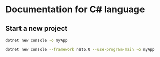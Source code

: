 # Documentation for C# language

## Start a new project

```bash
dotnet new console -o myApp

dotnet new console --framework net6.0 --use-program-main -o myApp
```
